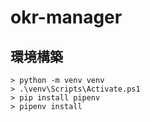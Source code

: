 # okr-manager

## 環境構築

```
> python -m venv venv
> .\venv\Scripts\Activate.ps1
> pip install pipenv
> pipenv install
```
